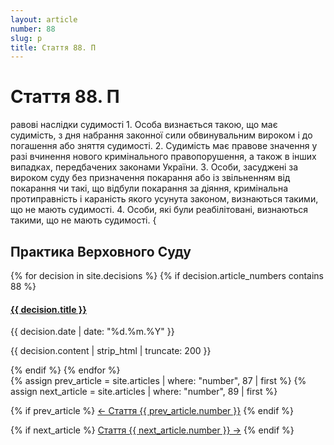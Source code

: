 ```yaml
---
layout: article
number: 88
slug: p
title: Стаття 88. П
---
```


# Стаття 88. П

равові наслідки судимості 1. Особа визнається такою, що має судимість, з дня набрання законної сили обвинувальним вироком і до погашення або зняття судимості. 2. Судимість має правове значення у разі вчинення нового кримінального правопорушення, а також в інших випадках, передбачених законами України. 3. Особи, засуджені за вироком суду без призначення покарання або із звільненням від покарання чи такі, що відбули покарання за діяння, кримінальна протиправність і караність якого усунута законом, визнаються такими, що не мають судимості. 4. Особи, які були реабілітовані, визнаються такими, що не мають судимості. {

## Практика Верховного Суду

<div class="decisions-container">
{% for decision in site.decisions %}
  {% if decision.article_numbers contains 88 %}
    <div class="decision-item">
      <h4><a href="{{ decision.url }}">{{ decision.title }}</a></h4>
      <p class="decision-date">{{ decision.date | date: "%d.%m.%Y" }}</p>
      <p class="decision-excerpt">{{ decision.content | strip_html | truncate: 200 }}</p>
    </div>
  {% endif %}
{% endfor %}
</div>

<div class="article-navigation">
  {% assign prev_article = site.articles | where: "number", 87 | first %}
  {% assign next_article = site.articles | where: "number", 89 | first %}
  
  {% if prev_article %}
    <a href="{{ prev_article.url }}" class="prev-article">← Стаття {{ prev_article.number }}</a>
  {% endif %}
  
  {% if next_article %}
    <a href="{{ next_article.url }}" class="next-article">Стаття {{ next_article.number }} →</a>
  {% endif %}
</div>
